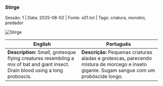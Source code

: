 ﻿### Stirge

Sessão: 1 | Data: 2025-08-02 | Fonte: s01.txt | Tags: criatura, monstro, predador

![Stirge](assets/monsters/monster_blank.png)

| English | Português |
|---------|-----------|
| **Description:** Small, grotesque flying creatures resembling a mix of bat and giant insect. Drain blood using a long proboscis. | **Descrição:** Pequenas criaturas aladas e grotescas, parecendo mistura de morcego e inseto gigante. Sugam sangue com um probóscide longo. |


















